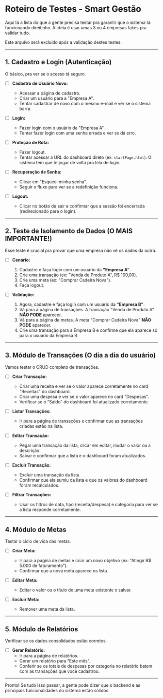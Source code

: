 # Roteiro de Testes - Smart Gestão

Aqui tá a lista do que a gente precisa testar pra garantir que o sistema tá funcionando direitinho. A ideia é usar umas 3 ou 4 empresas fakes pra validar tudo.

Este arquivo será excluido após a validação destes testes.

---

## 1. Cadastro e Login (Autenticação)

O básico, pra ver se o acesso tá seguro.

- [ ] **Cadastro de Usuário Novo:**
    - Acessar a página de cadastro.
    - Criar um usuário para a "Empresa A".
    - Tentar cadastrar de novo com o mesmo e-mail e ver se o sistema barra.

- [ ] **Login:**
    - Fazer login com o usuário da "Empresa A".
    - Tentar fazer login com uma senha errada e ver se dá erro.

- [ ] **Proteção de Rota:**
    - Fazer logout.
    - Tentar acessar a URL do dashboard direto (ex: `startPage.html`). O sistema tem que te jogar de volta pra tela de login.

- [ ] **Recuperação de Senha:**
    - Clicar em "Esqueci minha senha".
    - Seguir o fluxo para ver se a redefinição funciona.

- [ ] **Logout:**
    - Clicar no botão de sair e confirmar que a sessão foi encerrada (redirecionado para o login).

---

## 2. Teste de Isolamento de Dados (O MAIS IMPORTANTE!)

Esse teste é crucial pra provar que uma empresa não vê os dados da outra.

- [ ] **Cenário:**
    1.  Cadastre e faça login com um usuário da **"Empresa A"**.
    2.  Crie uma transação (ex: "Venda de Produto A", R$ 100,00).
    3.  Crie uma meta (ex: "Comprar Cadeira Nova").
    4.  Faça logout.

- [ ] **Validação:**
    1.  Agora, cadastre e faça login com um usuário da **"Empresa B"**.
    2.  Vá para a página de transações. A transação "Venda de Produto A" **NÃO PODE** aparecer.
    3.  Vá para a página de metas. A meta "Comprar Cadeira Nova" **NÃO PODE** aparecer.
    4.  Crie uma transação para a Empresa B e confirme que ela aparece só para o usuário da Empresa B.

---

## 3. Módulo de Transações (O dia a dia do usuário)

Vamos testar o CRUD completo de transações.

- [ ] **Criar Transação:**
    - Criar uma receita e ver se o valor aparece corretamente no card "Receitas" do dashboard.
    - Criar uma despesa e ver se o valor aparece no card "Despesas".
    - Verificar se o "Saldo" do dashboard foi atualizado corretamente.

- [ ] **Listar Transações:**
    - Ir para a página de transações e confirmar que as transações criadas estão na lista.

- [ ] **Editar Transação:**
    - Pegar uma transação da lista, clicar em editar, mudar o valor ou a descrição.
    - Salvar e confirmar que a lista e o dashboard foram atualizados.

- [ ] **Excluir Transação:**
    - Excluir uma transação da lista.
    - Confirmar que ela sumiu da lista e que os valores do dashboard foram recalculados.

- [ ] **Filtrar Transações:**
    - Usar os filtros de data, tipo (receita/despesa) e categoria para ver se a lista responde corretamente.

---

## 4. Módulo de Metas

Testar o ciclo de vida das metas.

- [ ] **Criar Meta:**
    - Ir para a página de metas e criar um novo objetivo (ex: "Atingir R$ 5.000 de faturamento").
    - Confirmar que a nova meta aparece na lista.

- [ ] **Editar Meta:**
    - Editar o valor ou o título de uma meta existente e salvar.

- [ ] **Excluir Meta:**
    - Remover uma meta da lista.

---

## 5. Módulo de Relatórios

Verificar se os dados consolidados estão corretos.

- [ ] **Gerar Relatório:**
    - Ir para a página de relatórios.
    - Gerar um relatório para "Este mês".
    - Conferir se os totais de despesas por categoria no relatório batem com as transações que você cadastrou.

---

Pronto! Se tudo isso passar, a gente pode dizer que o backend e as principais funcionalidades do sistema estão sólidos.